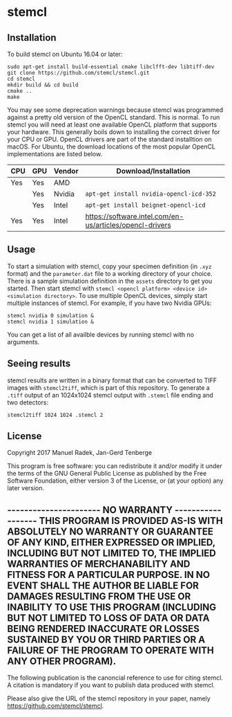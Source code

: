 # stemcl

## Installation
To build stemcl on Ubuntu 16.04 or later:

```
sudo apt-get install build-essential cmake libclfft-dev libtiff-dev
git clone https://github.com/stemcl/stemcl.git
cd stemcl
mkdir build && cd build
cmake ..
make 
```

You may see some deprecation warnings because stemcl was programmed against a pretty old version of the OpenCL standard. This is normal. To run stemcl you will need at least one available OpenCL platform that supports your hardware. This generally boils down to installing the correct driver for your CPU or GPU. OpenCL drivers are part of the standard installtion on macOS. For Ubuntu, the download locations of the most popular OpenCL implementations are listed below.

| CPU | GPU | Vendor | Download/Installation |
|-----|-----|--------|-----------------------|
| Yes | Yes | AMD    | |
|     | Yes | Nvidia | `apt-get install nvidia-opencl-icd-352` |
|     | Yes | Intel  | `apt-get install beignet-opencl-icd`
| Yes | Yes | Intel  | https://software.intel.com/en-us/articles/opencl-drivers

## Usage
To start a simulation with stemcl, copy your specimen definition (in `.xyz` format) and the `parameter.dat` file to a working directory of your choice. There is a sample simulation definition in the `assets` directory to get you started. Then start stemcl with `stemcl <opencl platform> <device id> <simulation directory>`. To use multiple OpenCL devices, simply start multiple instances of stemcl. For example, if you have two Nvidia GPUs:

```
stemcl nvidia 0 simulation &
stemcl nvidia 1 simulation &
```

You can get a list of all availble devices by running stemcl with no arguments.

## Seeing results
stemcl results are written in a binary format that can be converted to TIFF images with `stemcl2tiff`, which is part of this repository. To generate a `.tiff` output of an 1024x1024 stemcl output with `.stemcl` file ending and two detectors:
```
stemcl2tiff 1024 1024 .stemcl 2
```

## License
Copyright 2017 Manuel Radek, Jan-Gerd Tenberge


This program is free software: you can redistribute it and/or modify 
it under the terms of the GNU General Public License as published by
the Free Software Foundation, either version 3 of the License, or
(at your option) any later version.

   
---------------------- NO WARRANTY ------------------
THIS PROGRAM IS PROVIDED AS-IS WITH ABSOLUTELY NO WARRANTY
OR GUARANTEE OF ANY KIND, EITHER EXPRESSED OR IMPLIED,
INCLUDING BUT NOT LIMITED TO, THE IMPLIED WARRANTIES OF
MERCHANABILITY AND FITNESS FOR A PARTICULAR PURPOSE.
IN NO EVENT SHALL THE AUTHOR BE LIABLE
FOR DAMAGES RESULTING FROM THE USE OR INABILITY TO USE THIS
PROGRAM (INCLUDING BUT NOT LIMITED TO LOSS OF DATA OR DATA
BEING RENDERED INACCURATE OR LOSSES SUSTAINED BY YOU OR
THIRD PARTIES OR A FAILURE OF THE PROGRAM TO OPERATE WITH
ANY OTHER PROGRAM). 
------------------------------------------------------------------------

The following publication is the canoncial reference to use for citing stemcl. A citation is mandatory if you want to publish data produced with stemcl. 

Please also give the URL of the stemcl repository in your paper, namely https://github.com/stemcl/stemcl.

